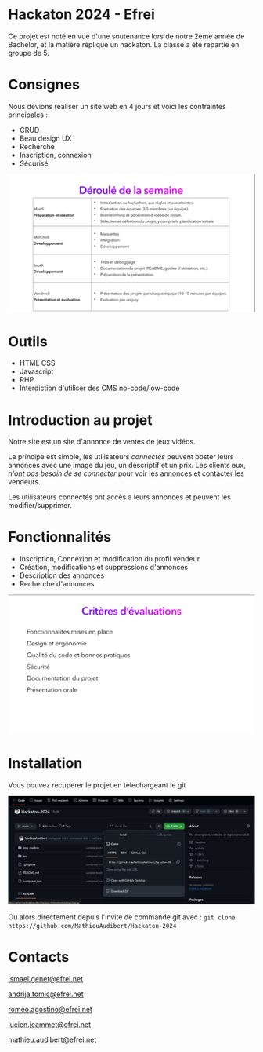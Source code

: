 # Hackaton 2024 - Efrei
Ce projet est noté en vue d'une soutenance lors de notre 2ème année de Bachelor, et la matière réplique un hackaton. La classe a été repartie en groupe de 5.

# Consignes
Nous devions réaliser un site web en 4 jours et voici les contraintes principales :
- CRUD
- Beau design UX
- Recherche
- Inscription, connexion
- Sécurisé

![Planning](/img_readme/image.png)
# Outils
- HTML CSS
- Javascript
- PHP
- Interdiction d'utiliser des CMS no-code/low-code

# Introduction au projet
Notre site est un site d'annonce de ventes de jeux vidéos. 

Le principe est simple, les utilisateurs *connectés* peuvent poster leurs annonces avec une image du jeu, un descriptif et un prix. Les clients eux, *n'ont pas besoin de se connecter* pour voir les annonces et contacter les vendeurs. 

Les utilisateurs connectés ont accès a leurs annonces et peuvent les modifier/supprimer.

# Fonctionnalités
- Inscription, Connexion et modification du profil vendeur
- Création, modifications et suppressions d'annonces
- Description des annonces
- Recherche d'annonces

![Criteres eval](/img_readme/image1.png)
# Installation
Vous pouvez recuperer le projet en telechargeant le git 

![Screen telecharger](/img_readme/3.png)

Ou alors directement depuis l'invite de commande git avec : `git clone https://github.com/MathieuAudibert/Hackaton-2024`

# Contacts 
<u>ismael.genet@efrei.net

andrija.tomic@efrei.net

romeo.agostino@efrei.net

lucien.jeammet@efrei.net

mathieu.audibert@efrei.net </u>